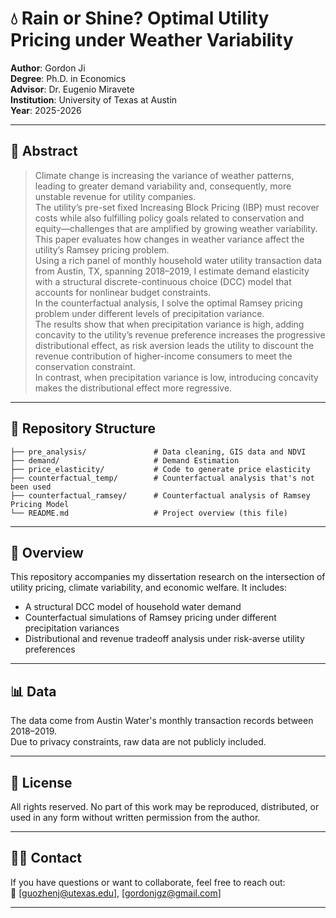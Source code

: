 # 💧 Rain or Shine? Optimal Utility Pricing under Weather Variability

**Author**: Gordon Ji  
**Degree**: Ph.D. in Economics  
**Advisor**: Dr. Eugenio Miravete  
**Institution**: University of Texas at Austin  
**Year**: 2025-2026


---

## 📄 Abstract

> Climate change is increasing the variance of weather patterns, leading to greater demand variability and, consequently, more unstable revenue for utility companies.  
> The utility’s pre-set fixed Increasing Block Pricing (IBP) must recover costs while also fulfilling policy goals related to conservation and equity—challenges that are amplified by growing weather variability.  
> This paper evaluates how changes in weather variance affect the utility’s Ramsey pricing problem.  
> Using a rich panel of monthly household water utility transaction data from Austin, TX, spanning 2018–2019, I estimate demand elasticity with a structural discrete-continuous choice (DCC) model that accounts for nonlinear budget constraints.  
> In the counterfactual analysis, I solve the optimal Ramsey pricing problem under different levels of precipitation variance.  
> The results show that when precipitation variance is high, adding concavity to the utility’s revenue preference increases the progressive distributional effect, as risk aversion leads the utility to discount the revenue contribution of higher-income consumers to meet the conservation constraint.  
> In contrast, when precipitation variance is low, introducing concavity makes the distributional effect more regressive.

---
## 📂 Repository Structure

```text
├── pre_analysis/               # Data cleaning, GIS data and NDVI
├── demand/                     # Demand Estimation
├── price_elasticity/           # Code to generate price elasticity
├── counterfactual_temp/        # Counterfactual analysis that's not been used
├── counterfactual_ramsey/      # Counterfactual analysis of Ramsey Pricing Model
└── README.md                   # Project overview (this file)
```
---

## 🧠 Overview

This repository accompanies my dissertation research on the intersection of utility pricing, climate variability, and economic welfare. It includes:

- A structural DCC model of household water demand
- Counterfactual simulations of Ramsey pricing under different precipitation variances
- Distributional and revenue tradeoff analysis under risk-averse utility preferences

---

## 📊 Data

The data come from Austin Water's monthly transaction records between 2018–2019.  
Due to privacy constraints, raw data are not publicly included.  

---

## 📝 License

All rights reserved. No part of this work may be reproduced, distributed, or used in any form without written permission from the author.


---

## 🙋‍♂️ Contact

If you have questions or want to collaborate, feel free to reach out:  
📧 [guozhenj@utexas.edu], [gordonjgz@gmail.com]

---
